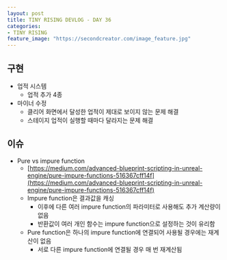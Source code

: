 ```yaml
---
layout: post
title: TINY RISING DEVLOG - DAY 36
categories:
- TINY RISING
feature_image: "https://secondcreator.com/image_feature.jpg"
---
```


## 구현
- 업적 시스템
  - 업적 추가 4종
- 마이너 수정
  - 클리어 화면에서 달성한 업적이 제대로 보이지 않는 문제 해결
  - 스테이지 업적이 실행할 때마다 달라지는 문제 해결

## 이슈
- Pure vs impure function
  - [https://medium.com/advanced-blueprint-scripting-in-unreal-engine/pure-impure-functions-516367cff14f](https://medium.com/advanced-blueprint-scripting-in-unreal-engine/pure-impure-functions-516367cff14f)
  - Impure function은 결과값을 캐싱
    - 이후에 다른 여러 impure function의 파라미터로 사용해도 추가 계산량이 없음
    - 반환값이 여러 개인 함수는 impure function으로 설정하는 것이 유리함
  - Pure function은 하나의 impure function에 연결되어 사용될 경우에는 재계산이 없음
    - 서로 다른 impure function에 연결될 경우 매 번 재계산됨
